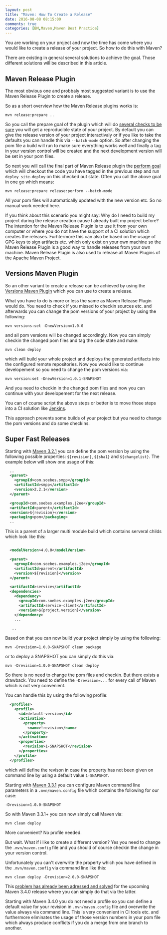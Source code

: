 ```yaml
---
layout: post
title: "Maven: How To Create a Release"
date: 2016-08-08 08:15:00
comments: true
categories: [BM,Maven,Maven Best Practice]
---
```

You are working on your project and now the time has come where you would like
to create a release of your project. So how to do this with Maven?

There are existing in general several solutions to achieve the goal. 
Those different solutions will be described in this article.

Maven Release Plugin
--------------------

The most obvious one and probbaly most suggested variant is to use the Maven
Release Plugin to create a release.

So as a short overview how the Maven Release plugins works is:

``` 
mvn release:prepare ..
```

So you call the prepare goal of the plugin which will do [several checks to be
sure][maven-release-plugin-prepare] you will get a reproducible state of your
project. By default you can give the release version of your project
interactivaly or if you like to take the defaults you can handle this via
`--batch-mode` option. So after changing the pom file a build will run to make
sure everything works well and finally a tag in your version control will be
created and the next development version will be set in your pom files. 

So next you will call the final part of Maven Release plugin the [perform
goal][maven-release-plugin-perform] which will checkout the code you have tagged 
in the previous step and run `deploy site-deploy` on this checked out state. 
Often you call the above goal in one go which means:

``` 
mvn release:prepare release:perform --batch-mode
```

All your pom files will automatically updated with the new version etc. So no
manual work needed here.

If you think about this scenario you might say: Why do I need to build my
project during the release creation cause I already built my project before?
The intention for the Maven Release Plugin is to use it from your own computer
or where you do not have the support of a CI solution which creates the
releases. Furhtermore this can also be based on the usage of GPG keys to sign
artifacts etc. which only exist on your own machine so the Maven Release Plugin
is a good way to handle releases from your own machine.  Maven Release Plugin
is also used to release all Maven Plugins of the Apache Maven Project.


Versions Maven Plugin
---------------------

So an other variant to create a release can be achieved by using the [Versions
Maven Plugin][versions-maven-plugin] which you can use to create a release.

What you have to do is more or less the same as Maven Release Plugin would do.
You need to check if you missed to checkin sources etc. and afterwards you can
change the pom versions of your project by using the following:

```
mvn versions:set -DnewVersion=1.0.0
```
and all pom versions will be changed accordingly. Now you can simply checkin
the changed pom files and tag the code state and make:

```
mvn clean deploy
```
which will build your whole project and deploys the generated artifacts into
the configured remote repositories. Now you would like to continue developement
so you need to change the pom versions via:

```
mvn version:set -DnewVersion=1.0.1-SNAPSHOT
```
And you need to checkin in the changed pom files and now you can continue with
your developement for the next release.

You can of course script the above steps or better is to move those steps into
a CI solution like [Jenkins][jenkins].

This approach prevents some builds of your project but you need to change
the pom versions and do some checkins.

Super Fast Releases
-------------------

Starting with [Maven 3.2.1][maven-release-notes-3.2.1] you can define the pom
version by using the following possible properties: `${revision}`, `${sha1}`
and `${changelist}`. The example below will show one usage of this:

``` xml
  ..
  <parent>
    <groupId>com.soebes.smpp</groupId>
    <artifactId>smpp</artifactId>
    <version>2.2.1</version>
  </parent>

  <groupId>com.soebes.examples.j2ee</groupId>
  <artifactId>parent</artifactId>
  <version>${revision}</version>
  <packaging>pom</packaging>
  ..

```
This is a parent of a larger multi module build which contains serveral childs which look
like this:

``` xml

  <modelVersion>4.0.0</modelVersion>

  <parent>
    <groupId>com.soebes.examples.j2ee</groupId>
    <artifactId>parent</artifactId>
    <version>${revision}</version>
  </parent>

  <artifactId>service</artifactId>
  <dependencies>
    <dependency>
      <groupId>com.soebes.examples.j2ee</groupId>
      <artifactId>service-client</artifactId>
      <version>${project.version}</version>
    </dependency>
    ...

   ..
```
Based on that you can now build your project simply by using the following:

```
mvn -Drevision=1.0.0-SNAPSHOT clean package
```
or to deploy a SNAPSHOT you can simply do this via:
```
mvn -Drevision=1.0.0-SNAPSHOT clean deploy
```
So there is no need to change the pom files and checkin. But there exists a
drawback. You need to define the `-Drevision=...` for every call of Maven which
is not very convenient.

You can handle this by using the following profile:

``` xml
  <profiles>
    <profile>
      <id>default-version</id>
      <activation>
        <property>
          <name>!revision</name>
        </property>
      </activation>
      <properties>
        <revision>1-SNAPSHOT</revision>
      </properties>
    </profile>
  </profiles>
```
which will define the revison in case the property has not been given on
command line by using a default value `1-SNAPSHOT`.

Starting with [Maven 3.3.1][maven-release-notes-3.3.1] you can configure Maven
command line parameters in a `.mvn/maven.config` file which contains the
following for our case:

```
-Drevision=1.0.0-SNAPSHOT
```
So with Maven 3.3.1+ you can now simply call Maven via:

```
mvn clean deploy
```
More convenient? No profile needed.

But wait. What if i like to create a different version? Yes you need to change
the `.mvn/maven.config` file and you should of course checkin the change in your
version control.

Unfortunately you can't overwrite the property which you have defined in the
`.mvn/maven.config` via command line like this:

```
mvn clean deploy -Drevision=2.0.0-SNAPSHOT
```

This [problem has already been adressed and solved][MNG-6078] for the upcoming
Maven 3.4.0 release where you can simply do that via the latter.

Starting with Maven 3.4.0 you do not need a profile so you can define a default
value for your revision in `.mvn/maven.config` file and overwrite the value
always via command line. This is very convenient in CI tools etc. and furthermore
eliminates the usage of those version numbers in your pom file which always 
produce conflicts if you do a merge from one branch to another.


[maven-release-plugin]: https://maven.apache.org/plugins/maven-release-plugin/
[maven-release-plugin-prepare]: https://maven.apache.org/maven-release/maven-release-plugin/examples/prepare-release.html
[maven-release-plugin-perform]: https://maven.apache.org/maven-release/maven-release-plugin/examples/perform-release.html
[versions-maven-plugin]: http://www.mojohaus.org/versions-maven-plugin/
[jenkins]: https://jenkins.io/
[MNG-6078]: https://issues.apache.org/jira/browse/MNG-6078
[maven-release-notes-3.2.1]: https://maven.apache.org/docs/3.2.1/release-notes.html#Continuous_delivery_friendly_versions
[maven-release-notes-3.3.1]: https://maven.apache.org/docs/3.3.1/release-notes.html#JVM_and_Command_Line_Options
